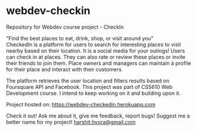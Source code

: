 # webdev-checkin
Repository for Webdev course project - CheckIn

"Find the best places to eat, drink, shop, or visit around you"  
CheckedIn is a platform for users to search for interesting places to visit nearby based on their location. It is a social media for your outings! Users can check in at places. They can also rate or review these places or invite their friends to join them. Place owners and managers can maintain a profile for their place and interact with their customers.

The platform retrieves the user location and filters results based on Foursquare API and Facebook. This project was part of CS5610 Web Development course. I intend to keep working on it and building upon it.

Project hosted on: https://webdev-checkedin.herokuapp.com

Check it out! Ask me about it, give me feedback, report bugs!
Suggest me a better name for my project!
harshit.hvora@gmail.com
